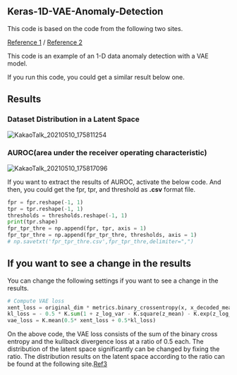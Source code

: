 ## Keras-1D-VAE-Anomaly-Detection
This code is based on the code from the following two sites.

[Reference 1](https://keras.io/getting_started/intro_to_keras_for_researchers/) / 
[Reference 2](https://www.linkedin.com/pulse/supervised-variational-autoencoder-code-included-ibrahim-sobh-phd)


This code is an example of an 1-D data anomaly detection with a VAE model. 

If you run this code, you could get a similar result below one.

## Results
### Dataset Distribution in a Latent Space
![KakaoTalk_20210510_175811254](https://user-images.githubusercontent.com/71545160/117639279-b7c55e80-b1be-11eb-8858-2a79b498a5dd.png)

### AUROC(area under the receiver operating characteristic)
![KakaoTalk_20210510_175817096](https://user-images.githubusercontent.com/71545160/117639276-b6943180-b1be-11eb-9ad4-4f04d18c3e34.png)

If you want to extract the results of AUROC, activate the below code. And then, you could get the fpr, tpr, and threshold as **.csv** format file.
```python
fpr = fpr.reshape(-1, 1)
tpr = tpr.reshape(-1, 1)
thresholds = thresholds.reshape(-1, 1)
print(tpr.shape)
fpr_tpr_thre = np.append(fpr, tpr, axis = 1)
fpr_tpr_thre = np.append(fpr_tpr_thre, thresholds, axis = 1)
# np.savetxt('fpr_tpr_thre.csv',fpr_tpr_thre,delimiter=",")
```

## If you want to see a change in the results
You can change the following settings if you want to see a change in the results.
```python
# Compute VAE loss
xent_loss = original_dim * metrics.binary_crossentropy(x, x_decoded_mean)
kl_loss = - 0.5 * K.sum(1 + z_log_var - K.square(z_mean) - K.exp(z_log_var), axis=-1)
vae_loss = K.mean(0.5* xent_loss + 0.5*kl_loss)
```
On the above code, the VAE loss consists of the sum of the binary cross entropy and the kullback divergence loss at a ratio of 0.5 each. The distribution of the latent space significantly can be changed by fixing the ratio.
The distribution results on the latent space according to the ratio can be found at the following site.[Ref3](https://www.jeremyjordan.me/variational-autoencoders/)
